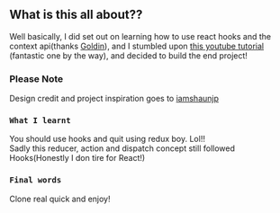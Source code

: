 ## What is this all about??

Well basically, I did set out on learning how to use react hooks and the context api(thanks [Goldin](https://twitter.com/gold_olar)), and I stumbled upon [this youtube tutorial](http://localhost:3000) (fantastic one by the way), and decided to build the end project!

### Please Note

Design credit and project inspiration goes to [iamshaunjp](https://github.com/iamshaunjp)<br />

### `What I learnt`
You should use hooks and quit using redux boy. Lol!!<br/>
Sadly this reducer, action and dispatch concept still followed Hooks(Honestly I don tire for React!) 

### `Final words`

Clone real quick and enjoy!<br />
